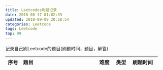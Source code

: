 ```yaml
---
title: Leetcodes刷题记录
date: 2018-08-17 01:02:39
updated: 2018-09-09 20:18:54
categories: Leetcode
tags: Leetcode
top: 99
---
```

记录自己刷Leetcode的题目(刷题时间，题目，解答)

<style>
table th:nth-of-type(1) {
    width: 10%;
}

table th:nth-of-type(2) {
    width: 50%;
}
</style>

<!--more-->
| 序号 | 题目                                                                                                              | 难度   | 类型 | 刷题时间   |
| :--- | :---------------------------------------------------------------------------------------------------------------- | :----- | :--- | :--------- |
